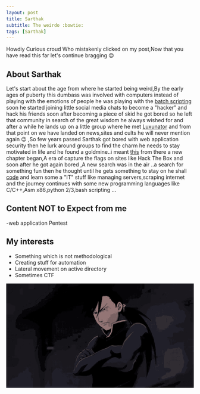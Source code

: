 ```yaml
---
layout: post
title: Sarthak
subtitle: The weirdo :bowtie:
tags: [Sarthak]
---
```

Howdiy Curious croud Who mistakenly clicked on my post,Now that you have read this far let's continue bragging :relieved:

## About Sarthak
Let's start about the age from where he started being weird,By the early ages of puberty this dumbass was involved with computers instead of playing with the emotions of people he was playing with the [batch scripting](https://en.wikibooks.org/wiki/Windows_Batch_Scripting) soon he started joining little social media chats to become a "hacker" and hack his friends soon after becoming a piece of skid he got bored so he left that community in search of the great wisdom he always wished for and after a while he lands up on a little group where he met [Luxunator](https://weebsec.com/2019-05-29-luxunator-about/) and from that point on we have landed on news,sites and cults he will never mention again :wink: ,So few years passed Sarthak got bored with web application security then he lurk around groups to find the charm he needs to stay motivated in life and he found a goldmine..i meant [this](http://0xc0ffee.io/blog/OSCP-Goldmine) from there a new chapter began,A era of capture the flags on sites like Hack The Box and soon after he got again bored ,A new search was in the air ..a search for something fun then he thought until he gets something to stay on he shall [code](https://github.com/geek-repo/) and learn some a "IT" stuff like managing servers,scraping internet and the journey continues with some new programming languages like C/C++,Asm x86,python 2/3,bash scripting ...  

## Content NOT to Expect from me
 -web application Pentest

## My interests
- Something which is not methodological 
- Creating stuff for automation
- Lateral movement on active directory
- Sometimes CTF

<center><img src="/img/sarthak.gif" alt="blah"/></center>
